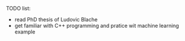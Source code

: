 TODO list:
- read PhD thesis of Ludovic Blache
- get familiar with C++ programming and pratice wit machine learning example

